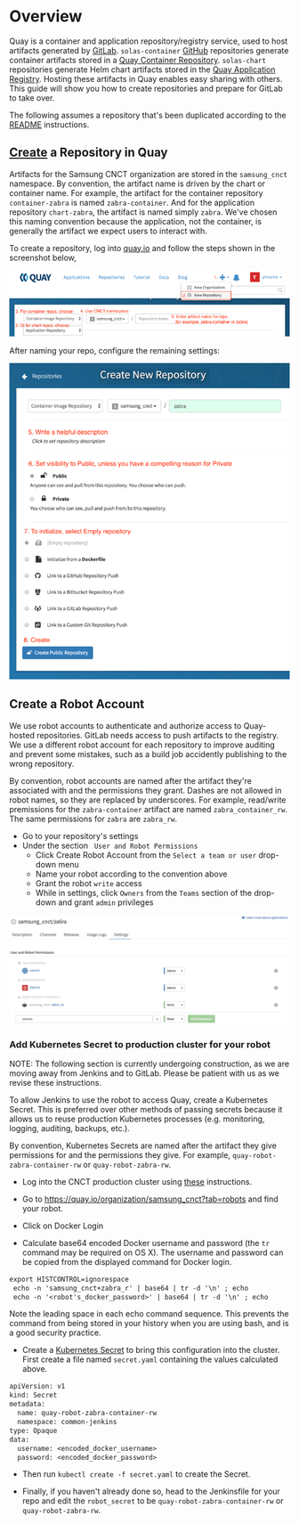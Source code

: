 # Overview

Quay is a container and application repository/registry service, used to host
artifacts generated by [GitLab](./gitlab.md). `solas-container` 
[GitHub](./github/.md) repositories generate container artifacts stored in a
[Quay Container Repository](https://quay.io/repository/). `solas-chart`
repositories generate Helm chart artifacts stored in the
[Quay Application Registry](https://quay.io/application/). Hosting these
artifacts in Quay enables easy sharing with others. This guide will show you how
to create repositories and prepare for GitLab to take over.

The following assumes a repository that's been duplicated according to the [README](../README.md) instructions.

## [Create](https://docs.quay.io/guides/create-repo.html) a Repository in Quay

Artifacts for the Samsung CNCT organization are stored in the `samsung_cnct`
namespace. By convention, the artifact name is driven by the chart or container name. 
For example, the artifact for the container repository `container-zabra` is named 
`zabra-container`. And for the application repository `chart-zabra`, the
artifact is named simply `zabra`. We've chosen this naming convention because the application, not
the container, is generally the artifact we expect users to interact with.

To create a repository, log into [quay.io](https://quay.io) and follow the steps shown in the screenshot below, 

<p align="center">
  <img src="https://github.com/NancyHarvey/solas/blob/master/docs/images/quay/Create%20new%20repo.png"; width="800" title="Create a repo">
</p>

After naming your repo, configure the remaining settings:
<p align="center">
  <img src="https://github.com/NancyHarvey/solas/blob/master/docs/images/quay/Create%20new%20repo%20cont.png"; width="700" title="Create a repo">
</p>

## Create a Robot Account

We use robot accounts to authenticate and authorize access to Quay-hosted repositories. 
GitLab needs access to push artifacts to the registry. We use a different robot account for each repository to improve auditing and prevent some mistakes, such as a build job accidently publishing to
the wrong repository.

By convention, robot accounts are named after the artifact they're associated
with and the permissions they grant. Dashes are not allowed in robot names, so
they are replaced by underscores. For example, read/write premissions for
the `zabra-container` artifact are named `zabra_container_rw`. The same
permissions for `zabra` are `zabra_rw`.

* Go to your repository's settings
* Under the section ` User and Robot Permissions`
  * Click Create Robot Account from the `Select a team or user` drop-down menu
  * Name your robot according to the convention above
  * Grant the robot `write` access
  * While in settings, click `Owners` from the `Teams` section of the drop-down and grant `admin` privileges

![screenshot](images/quay/zabra-permissions.png)

### Add Kubernetes Secret to production cluster for your robot

NOTE: The following section is currently undergoing construction, as we are moving away from Jenkins and to GitLab. Please be patient with us as we revise these instructions.

To allow Jenkins to use the robot to access Quay, create a Kubernetes Secret. This is preferred over other methods of passing secrets because it
allows us to reuse production Kubernetes processes (e.g. monitoring, logging,
auditing, backups, etc.).

By convention, Kubernetes Secrets are named after the artifact they give
permissions for and the permissions they give. For example,
`quay-robot-zabra-container-rw` or `quay-robot-zabra-rw`.

* Log into the CNCT production cluster using
[these](https://github.com/samsung-cnct/docs/blob/master/cnct/production-kubernetes-cluster.md)
instructions.

* Go to https://quay.io/organization/samsung_cnct?tab=robots and find your
robot.

* Click on Docker Login

* Calculate base64 encoded Docker username and password (the `tr` command may be required on OS X). The username and password can be copied from the displayed command for Docker login. 

```
export HISTCONTROL=ignorespace
 echo -n 'samsung_cnct+zabra_r' | base64 | tr -d '\n' ; echo
 echo -n '<robot's_docker_password>' | base64 | tr -d '\n' ; echo
```

Note the leading space in each echo command sequence. This prevents the
command from being stored in your history when you are using bash, and
is a good security practice.  

  * Create a [Kubernetes Secret](https://kubernetes.io/docs/concepts/configuration/secret/)
to bring this configuration into the cluster. First create a file named `secret.yaml` containing
the values calculated above.

```
apiVersion: v1
kind: Secret
metadata:
  name: quay-robot-zabra-container-rw
  namespace: common-jenkins
type: Opaque
data:
  username: <encoded_docker_username>
  password: <encoded_docker_password>
```

* Then run `kubectl create -f secret.yaml` to create the Secret.

* Finally, if you haven't already done so, head to the Jenkinsfile for your
repo and edit the `robot_secret` to be `quay-robot-zabra-container-rw`
or `quay-robot-zabra-rw`.
